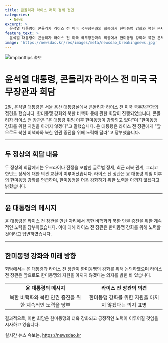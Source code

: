 ```yaml
---
title: 콘돌리자 라이스 러북 정세 접견
categories:
  - News
excerpt: >
  윤석열 대통령이 콘돌리자 라이스 전 미국 국무장관과의 회동에서 한미동맹 강화와 북한 문제에 대한 노력을 높이 평가하며, 미국과의 글로벌 정세와 러북 관계, 한반도 정세에 대한 의견을 교환했습니다. 라이스 전 장관은 윤 대통령의 취임 후 한미동맹의 강화를 높이 평가하고, 앞으로도 한미동맹 강화를 위한 노력을 아끼지 않겠다고 밝혔습니다.
feature_text: >
  윤석열 대통령이 콘돌리자 라이스 전 미국 국무장관과의 회동에서 한미동맹 강화와 북한 문제에 대한 노력을 높이 평가하며, 미국과의 글로벌 정세와 러북 관계, 한반도 정세에 대한 의견을 교환했습니다. 라이스 전 장관은 윤 대통령의 취임 후 한미동맹의 강화를 높이 평가하고, 앞으로도 한미동맹 강화를 위한 노력을 아끼지 않겠다고 밝혔습니다.
image: 'https://newsdao.kr/res/images/meta/newsdao_breakingnews.jpg'
---
```


<p><img src="https://newsdao.kr/res/images/meta/newsdao_breakingnews.jpg" alt="implanttips 속보" /></p>

<h1>윤석열 대통령, 콘돌리자 라이스 전 미국 국무장관과 회담</h1>

<p data-ke-size="size16">2일, 윤석열 대통령은 서울 용산 대통령실에서 콘돌리자 라이스 전 미국 국무장관과의 접견을 했습니다. 한미동맹 강화와 북한 비핵화 등에 관한 회담이 진행되었습니다. 콘돌리자 라이스 전 장관은 "윤 대통령 취임 이후 한미동맹이 강화되고 있다"며 "한미동맹 강화를 위한 지원을 아끼지 않겠다"고 말했습니다. 윤 대통령은 라이스 전 장관에게 "앞으로도 북한 비핵화와 북한 인권 증진을 위해 노력해 달라"고 당부했습니다.</p>

<hr>

<h2 data-ke-size="size26">두 정상의 회담 내용</h2>

<p data-ke-size="size16">두 정상의 회담에서는 우크라이나 전쟁을 포함한 글로벌 정세, 최근 러북 관계, 그리고 한반도 정세에 대한 의견 교환이 이루어졌습니다. 라이스 전 장관은 윤 대통령 취임 이후의 한미동맹 강화를 언급하며, 한미동맹을 더욱 강화하기 위한 노력을 아끼지 않겠다고 밝혔습니다.</p>

<hr>

<h2 data-ke-size="size26">윤 대통령의 메시지</h2>

<p data-ke-size="size16">윤 대통령은 라이스 전 장관을 만난 자리에서 북한 비핵화와 북한 인권 증진을 위한 계속적인 노력을 당부하였습니다. 이에 대해 라이스 전 장관은 한미동맹 강화를 위해 노력할 것이라고 답변하였습니다.</p>

<hr>

<h2 data-ke-size="size26">한미동맹 강화와 미래 방향</h2>

<p data-ke-size="size16">회담에서는 윤 대통령과 라이스 전 장관이 한미동맹의 강화를 위해 논의하였으며 라이스 전 장관은 앞으로도 한미동맹의 지원을 아끼지 않겠다는 의지를 밝힌 바 있습니다.</p>

<table>
    <tbody>
        <tr>
            <td style="text-align: center;"><b>윤 대통령의 메시지</b></td>
            <td style="text-align: center;"><b>라이스 전 장관의 의견</b></td>
        </tr>
        <tr>
            <td style="text-align: center;">북한 비핵화와 북한 인권 증진을 위한 계속적인 노력을 당부</td>
            <td style="text-align: center;">한미동맹 강화를 위한 지원을 아끼지 않겠다는 의지 표명</td>
        </tr>
    </tbody>
</table>

<p data-ke-size="size16">결과적으로, 이번 회담은 한미동맹의 더욱 강화되고 긍정적인 노력이 이루어질 것임을 시사하고 있습니다.</p>
실시간 뉴스 속보는, <a href="https://newsdao.kr" rel="dofollow">https://newsdao.kr</a>


